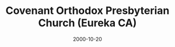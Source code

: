---
date: &id001 2000-10-20
end_date: null
location:
  address: null
  city: Eureka
  state: CA
minister:
- end: 2000-01-01
  name: Andrew Preston
  start: 1995-01-01
  type: Evangelist
- end: 2005-01-01
  name: Andrew Preston
  start: 2000-01-01
  type: Pastor
ministers:
- Andrew Preston
- Andrew Preston
name: Covenant Orthodox Presbyterian Church
names:
- end: 2000-10-20
  name: Covenant Orthodox Presbyterian Mission
  start: 1994-10-09
- end: 2009-10-18
  name: Covenant Orthodox Presbyterian Church
  start: 2000-10-20
origination_date: *id001
raw_data: "AR  Eureka\nCovenant Orthodox Presbyterian Mission  (October 9, 1994\u2013\
  October 20, 2000)\nCovenant Orthodox Presbyterian Church  (October 20, 2000\u2013\
  October 18, 2009)\nEvangelist: Andrew Preston, 1995\u20132000\nPastor: Andrew Preston,\
  \ 2000\u20132005"
received_from: null
states:
- CA
status:
  active: false
  end_date: null
  reason: null
  received_from: null
  withdrawal_to: null
title: Covenant Orthodox Presbyterian Church (Eureka CA)
year_established:
- 2000

---